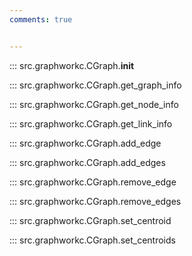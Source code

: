 ```yaml
---
comments: true


---
```


<a id="init"></a>
::: src.graphworkc.CGraph.__init__

<a id="get_graph_info"></a>
::: src.graphworkc.CGraph.get_graph_info

<a id="get_node_info"></a>
::: src.graphworkc.CGraph.get_node_info

<a id="get_link_info"></a>
::: src.graphworkc.CGraph.get_link_info

<a id="add_edge"></a>
::: src.graphworkc.CGraph.add_edge

<a id="add_edges"></a>
::: src.graphworkc.CGraph.add_edges

<a id="remove_edge"></a>
::: src.graphworkc.CGraph.remove_edge

<a id="remove_edges"></a>
::: src.graphworkc.CGraph.remove_edges

<a id="set_centroid"></a>
::: src.graphworkc.CGraph.set_centroid

<a id="set_centroids"></a>
::: src.graphworkc.CGraph.set_centroids